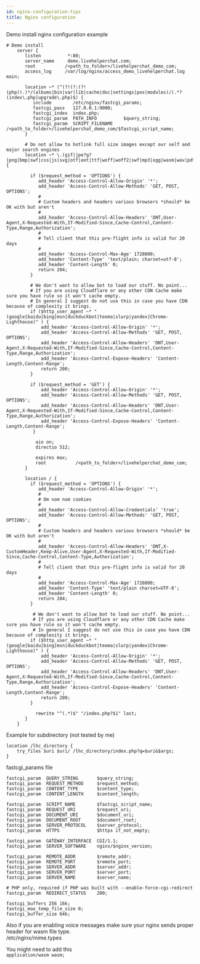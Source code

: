 ```yaml
---
id: nginx-configuration-tips
title: Nginx configuration
---
```


Demo install nginx configuration example

    # Demo install
        server {
           listen          *:80;
           server_name     demo.livehelperchat.com;
           root           /<path_to_folder>/livehelperchat_demo_com;
           access_log     /var/log/nginx/access_demo_livehelperchat.log main;

           location ~* (^(?!(?:(?!(php)).)*/(albums|bin|var|lib|cache|doc|settings|pos|modules)/).*?(index\.php|upgrade\.php)$) {
              include        /etc/nginx/fastcgi_params;
              fastcgi_pass   127.0.0.1:9000;
              fastcgi_index  index.php;
              fastcgi_param  PATH_INFO          $query_string;
              fastcgi_param  SCRIPT_FILENAME /<path_to_folder>/livehelperchat_demo_com/$fastcgi_script_name;
           }

           # Do not allow to hotlink full size images except our self and major search engines
           location ~* \.(gif|jpe?g?|png|bmp|swf|css|js|svg|otf|eot|ttf|woff|woff2|swf|mp3|ogg|wasm|wav|pdf|ico|txt)$ {

             if ($request_method = 'OPTIONS') {
                add_header 'Access-Control-Allow-Origin' '*';
                add_header 'Access-Control-Allow-Methods' 'GET, POST, OPTIONS';
                #
                # Custom headers and headers various browsers *should* be OK with but aren't
                #
                add_header 'Access-Control-Allow-Headers' 'DNT,User-Agent,X-Requested-With,If-Modified-Since,Cache-Control,Content-Type,Range,Authorization';
                #
                # Tell client that this pre-flight info is valid for 20 days
                #
                add_header 'Access-Control-Max-Age' 1728000;
                add_header 'Content-Type' 'text/plain; charset=utf-8';
                add_header 'Content-Length' 0;
                return 204;
             }
             
             # We don't want to allow bot to load our stuff. No point...
             # If you are using Cloudflare or any other CDN Cache make sure you have rule so it won't cache empty.
             # In general I suggest do not use this in case you have CDN because of complexity it brings.
             if ($http_user_agent ~* "(google|baidu|bing|msn|duckduckbot|teoma|slurp|yandex|Chrome-Lighthouse)" ) {
                 add_header 'Access-Control-Allow-Origin' '*';
                 add_header 'Access-Control-Allow-Methods' 'GET, POST, OPTIONS';
                 add_header 'Access-Control-Allow-Headers' 'DNT,User-Agent,X-Requested-With,If-Modified-Since,Cache-Control,Content-Type,Range,Authorization';
                 add_header 'Access-Control-Expose-Headers' 'Content-Length,Content-Range';
                 return 200;
             }
             
             if ($request_method = 'GET') {
                 add_header 'Access-Control-Allow-Origin' '*';
                 add_header 'Access-Control-Allow-Methods' 'GET, POST, OPTIONS';
                 add_header 'Access-Control-Allow-Headers' 'DNT,User-Agent,X-Requested-With,If-Modified-Since,Cache-Control,Content-Type,Range,Authorization';
                 add_header 'Access-Control-Expose-Headers' 'Content-Length,Content-Range';
              }

               aio on;
               directio 512;

               expires max;
               root           /<path_to_folder>/livehelperchat_demo_com;
           }

           location / {
             if ($request_method = 'OPTIONS') {
                add_header 'Access-Control-Allow-Origin' '*';
                #
                # Om nom nom cookies
                #
                add_header 'Access-Control-Allow-Credentials' 'true';
                add_header 'Access-Control-Allow-Methods' 'GET, POST, OPTIONS';
                #
                # Custom headers and headers various browsers *should* be OK with but aren't
                #
                add_header 'Access-Control-Allow-Headers' 'DNT,X-CustomHeader,Keep-Alive,User-Agent,X-Requested-With,If-Modified-Since,Cache-Control,Content-Type,Authorization';
                #
                # Tell client that this pre-flight info is valid for 20 days
                #
                add_header 'Access-Control-Max-Age' 1728000;
                add_header 'Content-Type' 'text/plain charset=UTF-8';
                add_header 'Content-Length' 0;
                return 204;
             }
             
              # We don't want to allow bot to load our stuff. No point...
              # If you are using Cloudflare or any other CDN Cache make sure you have rule so it won't cache empty.
              # In general I suggest do not use this in case you have CDN because of complexity it brings.
             if ($http_user_agent ~* "(google|baidu|bing|msn|duckduckbot|teoma|slurp|yandex|Chrome-Lighthouse)" ) {
                 add_header 'Access-Control-Allow-Origin' '*';
                 add_header 'Access-Control-Allow-Methods' 'GET, POST, OPTIONS';
                 add_header 'Access-Control-Allow-Headers' 'DNT,User-Agent,X-Requested-With,If-Modified-Since,Cache-Control,Content-Type,Range,Authorization';
                 add_header 'Access-Control-Expose-Headers' 'Content-Length,Content-Range';
                 return 200;
             }

               rewrite "^(.*)$" "/index.php?$1" last;
           }
        }

Example for subdirectory (not tested by me)

    location /lhc_directory {
        try_files $uri $uri/ /lhc_directory/index.php?q=$uri&$args;
    }

fastcgi_params file

    fastcgi_param  QUERY_STRING       $query_string;
    fastcgi_param  REQUEST_METHOD     $request_method;
    fastcgi_param  CONTENT_TYPE       $content_type;
    fastcgi_param  CONTENT_LENGTH     $content_length;

    fastcgi_param  SCRIPT_NAME        $fastcgi_script_name;
    fastcgi_param  REQUEST_URI        $request_uri;
    fastcgi_param  DOCUMENT_URI       $document_uri;
    fastcgi_param  DOCUMENT_ROOT      $document_root;
    fastcgi_param  SERVER_PROTOCOL    $server_protocol;
    fastcgi_param  HTTPS              $https if_not_empty;

    fastcgi_param  GATEWAY_INTERFACE  CGI/1.1;
    fastcgi_param  SERVER_SOFTWARE    nginx/$nginx_version;

    fastcgi_param  REMOTE_ADDR        $remote_addr;
    fastcgi_param  REMOTE_PORT        $remote_port;
    fastcgi_param  SERVER_ADDR        $server_addr;
    fastcgi_param  SERVER_PORT        $server_port;
    fastcgi_param  SERVER_NAME        $server_name;

    # PHP only, required if PHP was built with --enable-force-cgi-redirect
    fastcgi_param  REDIRECT_STATUS    200;

    fastcgi_buffers 256 16k;
    fastcgi_max_temp_file_size 0;
    fastcgi_buffer_size 64k; 

Also if you are enabling voice messages make sure your nginx sends proper header for wasm file type.   
/etc/nginx/mime.types

You might need to add this  
`application/wasm wasm;`
